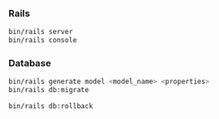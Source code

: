 ### Rails

```bash
bin/rails server
bin/rails console
```

### Database

```bash
bin/rails generate model <model_name> <properties>
bin/rails db:migrate
```

```bash
bin/rails db:rollback
```

